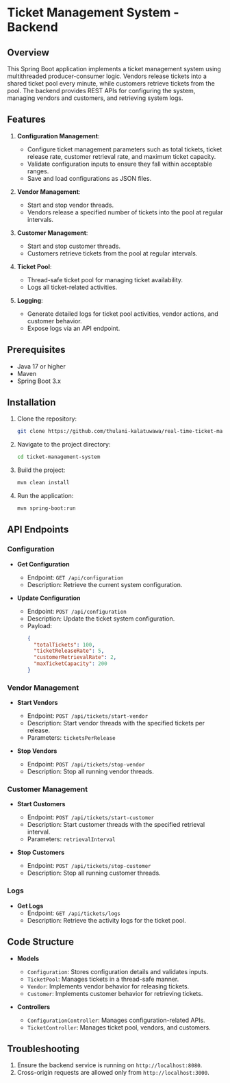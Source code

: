 # Ticket Management System - Backend

## Overview
This Spring Boot application implements a ticket management system using multithreaded producer-consumer logic. Vendors release tickets into a shared ticket pool every minute, while customers retrieve tickets from the pool.
The backend provides REST APIs for configuring the system, managing vendors and customers, and retrieving system logs.

## Features
1. **Configuration Management**:
    - Configure ticket management parameters such as total tickets, ticket release rate, customer retrieval rate, and maximum ticket capacity.
    - Validate configuration inputs to ensure they fall within acceptable ranges.
    - Save and load configurations as JSON files.

2. **Vendor Management**:
    - Start and stop vendor threads.
    - Vendors release a specified number of tickets into the pool at regular intervals.

3. **Customer Management**:
    - Start and stop customer threads.
    - Customers retrieve tickets from the pool at regular intervals.

4. **Ticket Pool**:
    - Thread-safe ticket pool for managing ticket availability.
    - Logs all ticket-related activities.

5. **Logging**:
    - Generate detailed logs for ticket pool activities, vendor actions, and customer behavior.
    - Expose logs via an API endpoint.

## Prerequisites
- Java 17 or higher
- Maven
- Spring Boot 3.x

## Installation
1. Clone the repository:
   ```bash
   git clone https://github.com/thulani-kalatuwawa/real-time-ticket-management-system.git
   ```

2. Navigate to the project directory:
   ```bash
   cd ticket-management-system
   ```

3. Build the project:
   ```bash
   mvn clean install
   ```

4. Run the application:
   ```bash
   mvn spring-boot:run
   ```

## API Endpoints

### Configuration
- **Get Configuration**
    - Endpoint: `GET /api/configuration`
    - Description: Retrieve the current system configuration.

- **Update Configuration**
    - Endpoint: `POST /api/configuration`
    - Description: Update the ticket system configuration.
    - Payload:
      ```json
      {
        "totalTickets": 100,
        "ticketReleaseRate": 5,
        "customerRetrievalRate": 2,
        "maxTicketCapacity": 200
      }
      ```

### Vendor Management
- **Start Vendors**
    - Endpoint: `POST /api/tickets/start-vendor`
    - Description: Start vendor threads with the specified tickets per release.
    - Parameters: `ticketsPerRelease`

- **Stop Vendors**
    - Endpoint: `POST /api/tickets/stop-vendor`
    - Description: Stop all running vendor threads.

### Customer Management
- **Start Customers**
    - Endpoint: `POST /api/tickets/start-customer`
    - Description: Start customer threads with the specified retrieval interval.
    - Parameters: `retrievalInterval`

- **Stop Customers**
    - Endpoint: `POST /api/tickets/stop-customer`
    - Description: Stop all running customer threads.

### Logs
- **Get Logs**
    - Endpoint: `GET /api/tickets/logs`
    - Description: Retrieve the activity logs for the ticket pool.

## Code Structure
- **Models**
    - `Configuration`: Stores configuration details and validates inputs.
    - `TicketPool`: Manages tickets in a thread-safe manner.
    - `Vendor`: Implements vendor behavior for releasing tickets.
    - `Customer`: Implements customer behavior for retrieving tickets.

- **Controllers**
    - `ConfigurationController`: Manages configuration-related APIs.
    - `TicketController`: Manages ticket pool, vendors, and customers.

## Troubleshooting
1. Ensure the backend service is running on `http://localhost:8080`.
2. Cross-origin requests are allowed only from `http://localhost:3000`.



